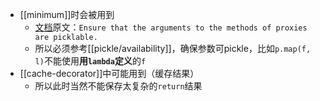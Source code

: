 - [[minimum]]时会被用到
  - [文档](https://docs.python.org/3.9/library/multiprocessing.html#multiprocessing-programming)原文：`Ensure that the arguments to the methods of proxies are picklable.`
  - 所以必须参考[[pickle/availability]]，确保参数可pickle，比如`p.map(f, l)`不能使用**用`lambda`定义**的`f`
- [[cache-decorator]]中可能用到（缓存结果）
  - 所以此时当然不能保存太复杂的`return`结果